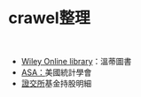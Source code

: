 # crawel整理
<br>
<ul>
    <li><a href="https://github.com/ji394python/all_crawler/blob/master/Wiley%20Online%20Library.py">Wiley Online library</a>：溫蒂圖書 </li>
    <li><a href="https://github.com/ji394python/all_crawler/blob/master/%5BASA%5D%E7%BE%8E%E5%9C%8B%E7%B5%B1%E8%A8%88%E5%8D%94%E6%9C%83.py">ASA：</a>美國統計學會
    <li><a href="https://github.com/ji394python/all_crawler/blob/master/%E5%B8%82%E5%80%BC%E7%88%AC%E8%9F%B2.py">證交所</a>基金持股明細
</ul>
